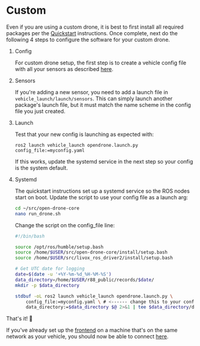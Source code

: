 # Custom

Even if you are using a custom drone, it is best to first install all required packages per the [Quickstart](../../quickstart.md) instructions. Once complete, next do the following 4 steps to configure the software for your custom drone.

1. Config

    For custom drone setup, the first step is to create a vehicle config file with all your sensors as described [here](../drones/config.md).

2. Sensors

    If you're adding a new sensor, you need to add a launch file in `vehicle_launch/launch/sensors`. This can simply launch another package's launch file, but it must match the name scheme in the config file you just created.

3. Launch
    
    Test that your new config is launching as expected with:

    `ros2 launch vehicle_launch opendrone.launch.py config_file:=myconfig.yaml`

    If this works, update the systemd service in the next step so your config is the system default.

4. Systemd

    The quickstart instructions set up a systemd service so the ROS nodes start on boot. Update the script to use your config file as a launch arg:

    ```bash
    cd ~/src/open-drone-core
    nano run_drone.sh
    ```

    Change the script on the config_file line:

    ```bash
    #!/bin/bash

    source /opt/ros/humble/setup.bash
    source /home/$USER/src/open-drone-core/install/setup.bash
    source /home/$USER/src/livox_ros_driver2/install/setup.bash

    # Get UTC date for logging
    date=$(date -u '+%Y-%m-%d_%H-%M-%S')
    data_directory=/home/$USER/r88_public/records/$date/
    mkdir -p $data_directory

    stdbuf -oL ros2 launch vehicle_launch opendrone.launch.py \
        config_file:=myconfig.yaml \ # <------ change this to your config 
        data_directory:=$data_directory $@ 2>&1 | tee $data_directory/distal_stdout_$date.log
    ```


That's it! :tada:

If you've already set up the [frontend](../drones/frontend.md) on a machine that's on the same network as your vehicle, you should now be able to connect [here](http://127.0.0.1:8040/).